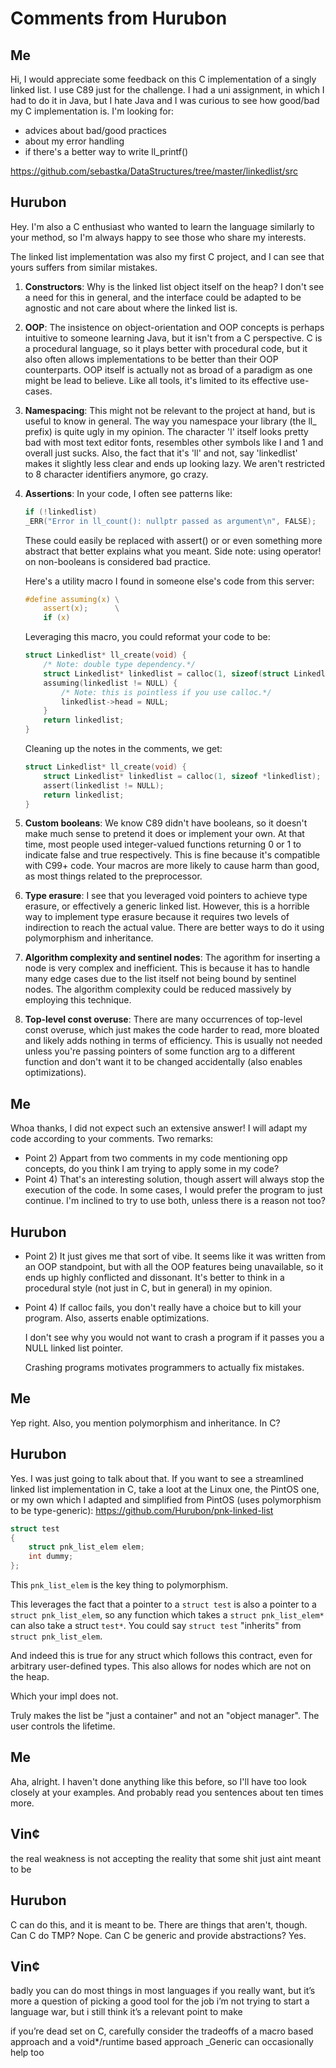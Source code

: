 # Comments from Hurubon

## Me

Hi, I would appreciate some feedback on this C implementation of a singly linked list. I use C89 just for the challenge.
I had a uni assignment, in which I had to do it in Java, but I hate Java and I was curious to see how good/bad my C implementation is.
I'm looking for:
- advices about bad/good practices
- about my error handling
- if there's a better way to write ll_printf()

https://github.com/sebastka/DataStructures/tree/master/linkedlist/src

## Hurubon

Hey. I'm also a C enthusiast who wanted to learn the language similarly to your method, so I'm always happy to see those who share my interests.

The linked list implementation was also my first C project, and I can see that yours suffers from similar mistakes.

1) **Constructors**:
    Why is the linked list object itself on the heap? I don't see a need for this in general, and the interface could be adapted to be agnostic and not care about where the linked list is.
2) **OOP**:
    The insistence on object-orientation and OOP concepts is perhaps intuitive to someone learning Java, but it isn't from a C perspective. C is a procedural language, so it plays better with procedural code, but it also often allows implementations to be better than their OOP counterparts. OOP itself is actually not as broad of a paradigm as one might be lead to believe. Like all tools, it's limited to its effective use-cases.
3) **Namespacing**:
    This might not be relevant to the project at hand, but is useful to know in general. The way you namespace your library (the ll_ prefix) is quite ugly in my opinion. The character 'l' itself looks pretty bad with most text editor fonts, resembles other symbols like I and 1 and overall just sucks. Also, the fact that it's 'll' and not, say 'linkedlist' makes it slightly less clear and ends up looking lazy. We aren't restricted to 8 character identifiers anymore, go crazy.
4) **Assertions**:
    In your code, I often see patterns like:
	 ```c
	 if (!linkedlist)
    _ERR("Error in ll_count(): nullptr passed as argument\n", FALSE);
	```
	These could easily be replaced with assert() or or even something more abstract that better explains what you meant. Side note: using operator! on non-booleans is considered bad practice.

	Here's a utility macro I found in someone else's code from this server:
	```c
	#define assuming(x) \
    	assert(x);      \
    	if (x)
	```

	Leveraging this macro, you could reformat your code to be:
	```c
	struct Linkedlist* ll_create(void) {
        /* Note: double type dependency.*/
    	struct Linkedlist* linkedlist = calloc(1, sizeof(struct Linkedlist);
    	assuming(linkedlist != NULL) {
            /* Note: this is pointless if you use calloc.*/
            linkedlist->head = NULL;
        }    
    	return linkedlist;
	}
	```
	Cleaning up the notes in the comments, we get:
	```c
	struct Linkedlist* ll_create(void) {
		struct Linkedlist* linkedlist = calloc(1, sizeof *linkedlist);
    	assert(linkedlist != NULL);
    	return linkedlist;
	}
	```
5) **Custom booleans**:
    We know C89 didn't have booleans, so it doesn't make much sense to pretend it does or implement your own. At that time, most people used integer-valued functions returning 0 or 1 to indicate false and true respectively. This is fine because it's compatible with C99+ code. Your macros are more likely to cause harm than good, as most things related to the preprocessor.
6) **Type erasure**:
    I see that you leveraged void pointers to achieve type erasure, or effectively a generic linked list. However, this is a horrible way to implement type erasure because it requires two levels of indirection to reach the actual value. There are better ways to do it using polymorphism and inheritance.
7) **Algorithm complexity and sentinel nodes**:
    The agorithm for inserting a node is very complex and inefficient. This is because it has to handle many edge cases due to the list itself not being bound by sentinel nodes. The algorithm complexity could be reduced massively by employing this technique.
8) **Top-level const overuse**:
    There are many occurrences of top-level const overuse, which just makes the code harder to read, more bloated and likely adds nothing in terms of efficiency. This is usually not needed unless you're passing pointers of some function arg to a different function and don't want it to be changed accidentally (also enables optimizations).

## Me

Whoa thanks, I did not expect such an extensive answer! I will adapt my code according to your comments.
Two remarks:
- Point 2) Appart from two comments in my code mentioning opp concepts, do you think I am trying to apply some in my code?
- Point 4) That's an interesting solution, though assert will always stop the execution of the code. In some cases, I would prefer the program to just continue. I'm inclined to try to use both, unless there is a reason not too?

## Hurubon

- Point 2) It just gives me that sort of vibe. It seems like it was written from an OOP standpoint, but with all the OOP features being unavailable, so it ends up highly conflicted and dissonant. It's better to think in a procedural style (not just in C, but in general) in my opinion.
- Point 4) If calloc fails, you don't really have a choice but to kill your program. Also, asserts enable optimizations.


	I don't see why you would not want to crash a program if it passes you a NULL linked list pointer.

	Crashing programs motivates programmers to actually fix mistakes.

## Me

Yep right. Also, you mention polymorphism and inheritance. In C?

## Hurubon

Yes.
I was just going to talk about that.
If you want to see a streamlined linked list implementation in C, take a loot at the Linux one, the PintOS one, or my own which I adapted and simplified from PintOS (uses polymorphism to be type-generic): https://github.com/Hurubon/pnk-linked-list

```c
struct test
{
    struct pnk_list_elem elem;
    int dummy;
};
```
This `pnk_list_elem` is the key thing to polymorphism.

This leverages the fact that a pointer to a `struct test` is also a pointer to a `struct pnk_list_elem`, so any function which takes a `struct pnk_list_elem*` can also take a struct `test*`. You could say `struct test` "inherits" from `struct pnk_list_elem`.

And indeed this is true for any struct which follows this contract, even for arbitrary user-defined types.
This also allows for nodes which are not on the heap.

Which your impl does not.

Truly makes the list be "just a container" and not an "object manager". The user controls the lifetime.

## Me

Aha, alright. I haven't done anything like this before, so I'll have too look closely at your examples. And probably read you sentences about ten times more.

## Vin¢

the real weakness is not accepting the reality that some shit just aint meant to be

## Hurubon

C can do this, and it is meant to be.
There are things that aren't, though.
Can C do TMP? Nope. Can C be generic and provide abstractions? Yes.

## Vin¢

badly
you can do most things in most languages if you really want, but it’s more a question of picking a good tool for the job
i’m not trying to start a language war, but i still think it’s a relevant point to make

if you’re dead set on C, carefully consider the tradeoffs of a macro based approach and a void*/runtime based approach
_Generic can occasionally help too
